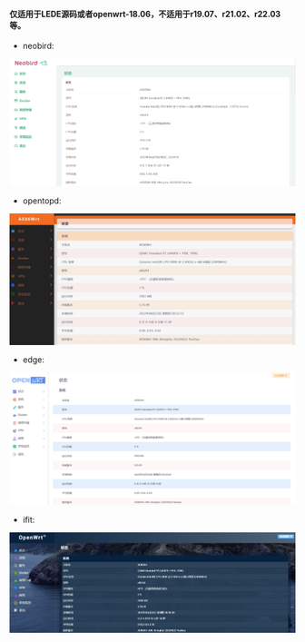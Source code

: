 #### 仅适用于LEDE源码或者openwrt-18.06，不适用于r19.07、r21.02、r22.03等。




* neobird:

![jpg](./preview/neobird.png)

* opentopd:

![jpg](./preview/opentopd.png)

* edge:

![jpg](./preview/edge.png)

* ifit:

![jpg](./preview/ifit.png)

